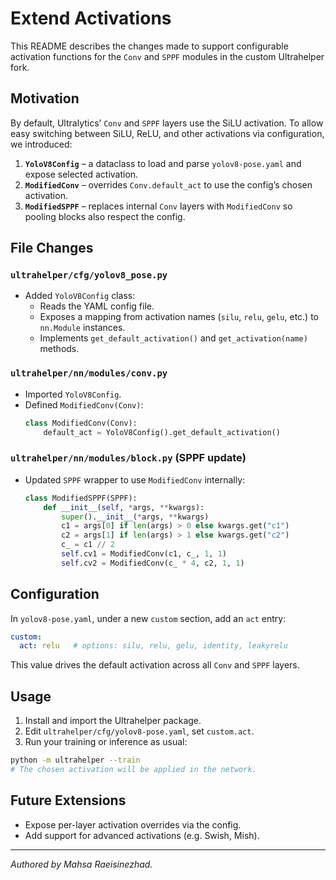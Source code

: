 # Extend Activations

This README describes the changes made to support configurable activation functions for the `Conv` and `SPPF` modules in the custom Ultrahelper fork.

## Motivation
By default, Ultralytics’ `Conv` and `SPPF` layers use the SiLU activation. To allow easy switching between SiLU, ReLU, and other activations via configuration, we introduced:

1. **`YoloV8Config`** – a dataclass to load and parse `yolov8-pose.yaml` and expose selected activation.
2. **`ModifiedConv`** – overrides `Conv.default_act` to use the config’s chosen activation.
3. **`ModifiedSPPF`** – replaces internal `Conv` layers with `ModifiedConv` so pooling blocks also respect the config.

## File Changes

### `ultrahelper/cfg/yolov8_pose.py`
- Added `YoloV8Config` class:
  - Reads the YAML config file.
  - Exposes a mapping from activation names (`silu`, `relu`, `gelu`, etc.) to `nn.Module` instances.
  - Implements `get_default_activation()` and `get_activation(name)` methods.

### `ultrahelper/nn/modules/conv.py`
- Imported `YoloV8Config`.
- Defined `ModifiedConv(Conv)`:
  ```python
  class ModifiedConv(Conv):
      default_act = YoloV8Config().get_default_activation()
  ```

### `ultrahelper/nn/modules/block.py` (SPPF update)
- Updated `SPPF` wrapper to use `ModifiedConv` internally:
  ```python
  class ModifiedSPPF(SPPF):
      def __init__(self, *args, **kwargs):
          super().__init__(*args, **kwargs)
          c1 = args[0] if len(args) > 0 else kwargs.get("c1")
          c2 = args[1] if len(args) > 1 else kwargs.get("c2")
          c_ = c1 // 2
          self.cv1 = ModifiedConv(c1, c_, 1, 1)
          self.cv2 = ModifiedConv(c_ * 4, c2, 1, 1)
  ```

## Configuration
In `yolov8-pose.yaml`, under a new `custom` section, add an `act` entry:

```yaml
custom:
  act: relu   # options: silu, relu, gelu, identity, leakyrelu
```

This value drives the default activation across all `Conv` and `SPPF` layers.

## Usage
1. Install and import the Ultrahelper package.
2. Edit `ultrahelper/cfg/yolov8-pose.yaml`, set `custom.act`.
3. Run your training or inference as usual:

```bash
python -m ultrahelper --train
# The chosen activation will be applied in the network.
```

## Future Extensions
- Expose per-layer activation overrides via the config.
- Add support for advanced activations (e.g. Swish, Mish).

---
*Authored by Mahsa Raeisinezhad.*

